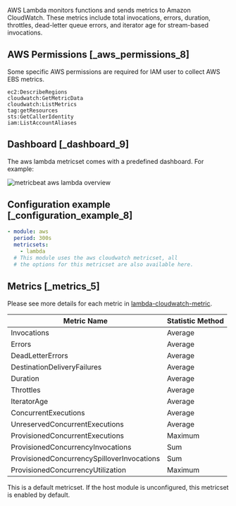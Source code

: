AWS Lambda monitors functions and sends metrics to Amazon CloudWatch. These metrics include total invocations, errors, duration, throttles, dead-letter queue errors, and iterator age for stream-based invocations.


## AWS Permissions [_aws_permissions_8]

Some specific AWS permissions are required for IAM user to collect AWS EBS metrics.

```
ec2:DescribeRegions
cloudwatch:GetMetricData
cloudwatch:ListMetrics
tag:getResources
sts:GetCallerIdentity
iam:ListAccountAliases
```


## Dashboard [_dashboard_9]

The aws lambda metricset comes with a predefined dashboard. For example:

![metricbeat aws lambda overview](images/metricbeat-aws-lambda-overview.png)


## Configuration example [_configuration_example_8]

```yaml
- module: aws
  period: 300s
  metricsets:
    - lambda
  # This module uses the aws cloudwatch metricset, all
  # the options for this metricset are also available here.
```


## Metrics [_metrics_5]

Please see more details for each metric in [lambda-cloudwatch-metric](https://docs.aws.amazon.com/lambda/latest/dg/monitoring-functions-metrics.html).

| Metric Name | Statistic Method |
| --- | --- |
| Invocations | Average |
| Errors | Average |
| DeadLetterErrors | Average |
| DestinationDeliveryFailures | Average |
| Duration | Average |
| Throttles | Average |
| IteratorAge | Average |
| ConcurrentExecutions | Average |
| UnreservedConcurrentExecutions | Average |
| ProvisionedConcurrentExecutions | Maximum |
| ProvisionedConcurrencyInvocations | Sum |
| ProvisionedConcurrencySpilloverInvocations | Sum |
| ProvisionedConcurrencyUtilization | Maximum |

This is a default metricset. If the host module is unconfigured, this metricset is enabled by default.
